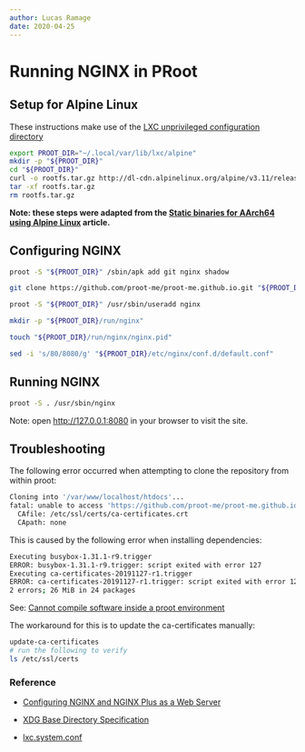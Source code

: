 ```yaml
---
author: Lucas Ramage
date: 2020-04-25
---
```


# Running NGINX in PRoot

## Setup for Alpine Linux

These instructions make use of the [LXC unprivileged configuration directory](https://github.com/lxc/lxc/blob/master/doc/lxc.system.conf#L11)

```sh
export PROOT_DIR="~/.local/var/lib/lxc/alpine"
mkdir -p "${PROOT_DIR}"
cd "${PROOT_DIR}"
curl -o rootfs.tar.gz http://dl-cdn.alpinelinux.org/alpine/v3.11/releases/x86_64/alpine-minirootfs-3.11.6-x86_64.tar.gz
tar -xf rootfs.tar.gz
rm rootfs.tar.gz
```

**Note: these steps were adapted from the [Static binaries for AArch64 using Alpine Linux](alpine-aarch64.md#compiling) article.**

## Configuring NGINX

```sh
proot -S "${PROOT_DIR}" /sbin/apk add git nginx shadow

git clone https://github.com/proot-me/proot-me.github.io.git "${PROOT_DIR}/var/www/localhost/htdocs"

proot -S "${PROOT_DIR}" /usr/sbin/useradd nginx

mkdir -p "${PROOT_DIR}/run/nginx"

touch "${PROOT_DIR}/run/nginx/nginx.pid"

sed -i 's/80/8080/g' "${PROOT_DIR}/etc/nginx/conf.d/default.conf"
```

## Running NGINX

```sh
proot -S . /usr/sbin/nginx
```

Note: open http://127.0.0.1:8080 in your browser to visit the site.

## Troubleshooting

The following error occurred when attempting to clone the repository from within proot:

```sh
Cloning into '/var/www/localhost/htdocs'...
fatal: unable to access 'https://github.com/proot-me/proot-me.github.io.git/': error setting certificate verify locations:
  CAfile: /etc/ssl/certs/ca-certificates.crt
  CApath: none
```

This is caused by the following error when installing dependencies:

```sh
Executing busybox-1.31.1-r9.trigger
ERROR: busybox-1.31.1-r9.trigger: script exited with error 127
Executing ca-certificates-20191127-r1.trigger
ERROR: ca-certificates-20191127-r1.trigger: script exited with error 127
2 errors; 26 MiB in 24 packages
```

See: [Cannot compile software inside a proot environment](https://github.com/proot-me/proot/issues/191)

The workaround for this is to update the ca-certificates manually:

```sh
update-ca-certificates
# run the following to verify
ls /etc/ssl/certs
```

### Reference

- [Configuring NGINX and NGINX Plus as a Web Server](https://docs.nginx.com/nginx/admin-guide/web-server/web-server)

- [XDG Base Directory Specification](https://specifications.freedesktop.org/basedir-spec/basedir-spec-latest.html#variables)

- [lxc.system.conf](https://linuxcontainers.org/lxc/manpages//man5/lxc.system.conf.5.html)
